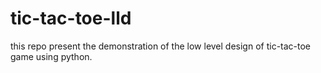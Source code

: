 # tic-tac-toe-lld
this repo present the demonstration of the low level design of tic-tac-toe game using python.
